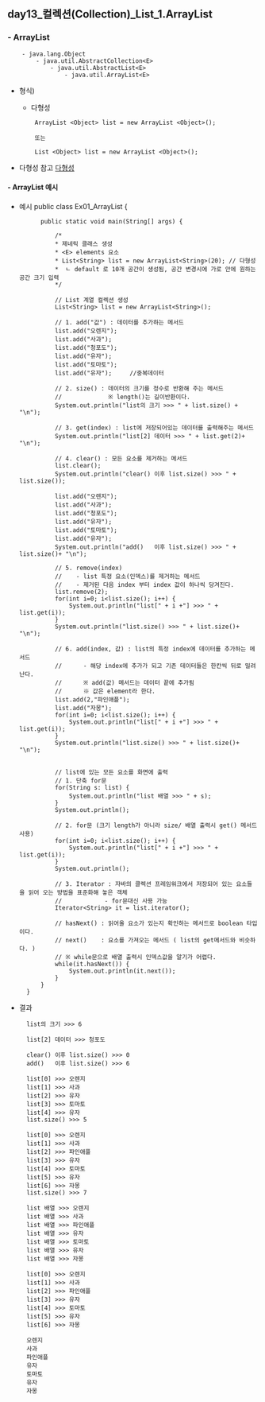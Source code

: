 ## day13_컬렉션(Collection)_List_1.ArrayList

### - ArrayList 

        - java.lang.Object
            - java.util.AbstractCollection<E>
                - java.util.AbstractList<E>
                    - java.util.ArrayList<E>


- 형식)
    -  다형성

            ArrayList <Object> list = new ArrayList <Object>();
            
            또는 

            List <Object> list = new ArrayList <Object>();  

- 다형성 참고 [다형성](https://github.com/hyeah0/SmartWeb_Contents_WebApplication_developer_class/blob/main/1_Java/day10_%EA%B0%9D%EC%B2%B4_5_4_%EB%8B%A4%ED%98%95%EC%84%B1.md)



#### - ArrayList 예시

- 예시
        public class Ex01_ArrayList {

            public static void main(String[] args) {
                
                /*
                * 제네릭 클래스 생성 
                * <E> elements 요소
                * List<String> list = new ArrayList<String>(20); // 다형성
                *  ㄴ default 로 10개 공간이 생성됨, 공간 변경시에 가로 안에 원하는 공간 크기 입력
                */

                // List 계열 컬렉션 생성
                List<String> list = new ArrayList<String>();
                
                // 1. add("값") : 데이터를 추가하는 메서드
                list.add("오렌지");
                list.add("사과");
                list.add("청포도");
                list.add("유자");
                list.add("토마토");
                list.add("유자"); 	//중복데이터
                
                // 2. size() : 데이터의 크기를 정수로 반환해 주는 메서드
                // 			   ※ length()는 길이반환이다.
                System.out.println("list의 크기 >>> " + list.size() + "\n");
                
                // 3. get(index) : list에 저장되어있는 데이터를 출력해주는 메서드
                System.out.println("list[2] 데이터 >>> " + list.get(2)+ "\n");
                
                // 4. clear() : 모든 요소를 제거하는 메서드
                list.clear();
                System.out.println("clear() 이후 list.size() >>> " + list.size());
                
                list.add("오렌지");
                list.add("사과");
                list.add("청포도");
                list.add("유자");
                list.add("토마토");
                list.add("유자"); 	
                System.out.println("add()   이후 list.size() >>> " + list.size()+ "\n");
            
                // 5. remove(index) 
                //	  - list 특정 요소(인덱스)를 제거하는 메서드
                // 	  - 제거된 다음 index 부터 index 값이 하나씩 당겨진다.	 
                list.remove(2);
                for(int i=0; i<list.size(); i++) {
                    System.out.println("list[" + i +"] >>> " + list.get(i));
                }
                System.out.println("list.size() >>> " + list.size()+ "\n");
                
                // 6. add(index, 값) : list의 특정 index에 데이터를 추가하는 메서드
                //		- 해당 index에 추가가 되고 기존 데이터들은 한칸씩 뒤로 밀려난다.
                // 		※ add(값) 메서드는 데이터 끝에 추가됨
                // 		※ 값은 element라 한다.
                list.add(2,"파인애플");
                list.add("자몽");
                for(int i=0; i<list.size(); i++) {
                    System.out.println("list[" + i +"] >>> " + list.get(i));
                }
                System.out.println("list.size() >>> " + list.size()+ "\n");
                
                
                // list에 있는 모든 요소를 화면에 출력
                // 1. 단축 for문
                for(String s: list) {
                    System.out.println("list 배열 >>> " + s);
                }
                System.out.println();
                
                // 2. for문 (크기 length가 아니라 size/ 배열 출력시 get() 메서드 사용)
                for(int i=0; i<list.size(); i++) {
                    System.out.println("list[" + i +"] >>> " + list.get(i));
                }
                System.out.println();
                
                // 3. Iterator : 자바의 클렉션 프레임워크에서 저장되어 있는 요소들을 읽어 오는 방법을 표준화해 놓은 객체
                //			  - for문대신 사용 가능
                Iterator<String> it = list.iterator();
                
                // hasNext() : 읽어올 요소가 있는지 확인하는 메서드로 boolean 타입이다.
                // next() 	 : 요소를 가져오는 메서드 ( list의 get메서드와 비슷하다. )
                // ※ while문으로 배열 출력시 인덱스값을 알기가 어렵다.
                while(it.hasNext()) {
                    System.out.println(it.next());
                }
            }
        }     

- 결과

        list의 크기 >>> 6

        list[2] 데이터 >>> 청포도

        clear() 이후 list.size() >>> 0
        add()   이후 list.size() >>> 6

        list[0] >>> 오렌지
        list[1] >>> 사과
        list[2] >>> 유자
        list[3] >>> 토마토
        list[4] >>> 유자
        list.size() >>> 5

        list[0] >>> 오렌지
        list[1] >>> 사과
        list[2] >>> 파인애플
        list[3] >>> 유자
        list[4] >>> 토마토
        list[5] >>> 유자
        list[6] >>> 자몽
        list.size() >>> 7

        list 배열 >>> 오렌지
        list 배열 >>> 사과
        list 배열 >>> 파인애플
        list 배열 >>> 유자
        list 배열 >>> 토마토
        list 배열 >>> 유자
        list 배열 >>> 자몽

        list[0] >>> 오렌지
        list[1] >>> 사과
        list[2] >>> 파인애플
        list[3] >>> 유자
        list[4] >>> 토마토
        list[5] >>> 유자
        list[6] >>> 자몽

        오렌지
        사과
        파인애플
        유자
        토마토
        유자
        자몽